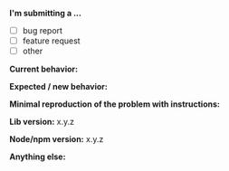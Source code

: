 <!--
IF YOU DON'T FILL OUT THE FOLLOWING INFORMATION WE MIGHT CLOSE YOUR ISSUE WITHOUT INVESTIGATION
-->

**I'm submitting a ...**
<!-- (check one with "x") -->
- [ ] bug report
- [ ] feature request
- [ ] other

**Current behavior:**
<!-- Describe how the bug manifests / how the current features is affected. -->

**Expected / new behavior:**
<!-- Describe what the behavior would be without the bug / how the feature would improve this lib -->

**Minimal reproduction of the problem with instructions:**
<!--
If the current behavior is a bug or you can illustrate your feature request better with an example,
please provide the *STEPS TO REPRODUCE* and if possible a *MINIMAL DEMO* of the problem via
https://plnkr.co or similar.
-->

**Lib version:** x.y.z


**Node/npm version:** x.y.z

**Anything else:**
<!-- e.g. stacktraces, related issues, suggestions how to fix -->
